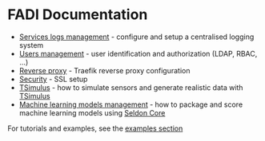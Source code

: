 FADI Documentation
==========

* [Services logs management](LOGGING.md) - configure and setup a centralised logging system
* [Users management](USERMANAGEMENT.md) - user identification and authorization (LDAP, RBAC, ...)
* [Reverse proxy](REVERSEPROXY.md) - Traefik reverse proxy configuration
* [Security](SECURITY.md) - SSL setup
* [TSimulus](TSIMULUS.md) - how to simulate sensors and generate realistic data with [TSimulus](https://github.com/cetic/TSimulus)
* [Machine learning models management](SELDON.md) - how to package and score machine learning models using [Seldon Core](https://www.seldon.io/tech/products/core/)

For tutorials and examples, see the [examples section](../examples/README.md)

